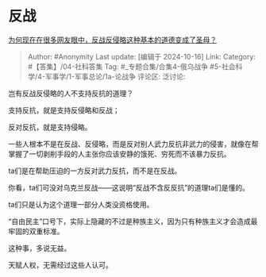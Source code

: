 # 反战
[为何现在在很多网友眼中，反战反侵略这种基本的道德变成了圣母？](https://www.zhihu.com/question/557378297/answer/2853854437)

> Author: #Anonymity
> Last update: [编辑于 2024-10-16]
> Link:
> Category: #【答集】/04-社科答集
> Tag: #_专题合集/合集4-俄乌战争 #5-社会科学/4-军事学/1-军事总论/1a-论战争
> 评论区:
> 泛讨论:

岂有反战反侵略的人不支持反抗的道理？

支持反抗，就是支持反侵略和反战；

反对反抗，就是支持侵略。

一些人根本不是在反战、反侵略，而是反对别人武力反抗非武力的侵害，就像在帮掌握了一切剥削手段的人主张你应该安静的饿死、穷死而不该暴力反抗。

ta们是在帮助压迫的一方反对武力反抗，而不是在反战。

你看，ta们可没对乌克兰反战——这说明“反战不含反反抗”的道理ta们是懂的。

ta们只是认为这个道理一部分人类没资格使用。

“自由民主”口号下，实际上隐藏的不过是种族主义，因为只有种族主义才会造成最牢固的双重标准。

这种事，多说无益。

天赋人权，无需经过这些人认可。
